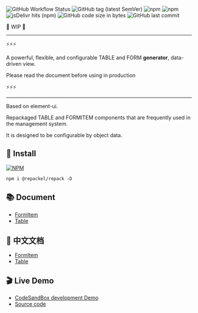 ![GitHub Workflow Status](https://img.shields.io/github/workflow/status/repackel/repack/Node.js%20Package) 
![GitHub tag (latest SemVer)](https://img.shields.io/github/v/tag/repackel/repack) 
![npm](https://img.shields.io/npm/v/@repackel/repack) 
![npm](https://img.shields.io/npm/dm/@repackel/repack) 
![jsDelivr hits (npm)](https://img.shields.io/jsdelivr/npm/hm/@repackel/repack) 
![GitHub code size in bytes](https://img.shields.io/github/languages/code-size/repackel/repack) 
![GitHub last commit](https://img.shields.io/github/last-commit/repackel/repack) 



🚧 WIP 🚧

---

⚡⚡⚡

A powerful, flexible, and configurable TABLE and FORM **generator**, data-driven view.

Please read the document before using in production

⚡⚡⚡

---

Based on element-ui.

Repackaged TABLE and FORMITEM components that are frequently used in the management system.

It is designed to be configurable by object data.

## 🚀 Install
[![NPM](https://nodei.co/npm/@repackel/repack.png?downloads=true)](https://www.npmjs.com/package/@repackel/repack)
```
npm i @repackel/repack -D
```
## 📚 Document

- [FormItem](./FormItem/readme.md)
- [Table](./Table/readme.md)

## 🚩 中文文档

- [FormItem](./FormItem/readme.zh.md)
- [Table](./Table/readme.zh.md)

## 🎬 Live Demo

- [CodeSandBox development Demo](https://codesandbox.io/s/github/repackel/repack-demo?file=/src/demo.vue)
- [Source code](https://github.com/repackel/repack-demo/)
